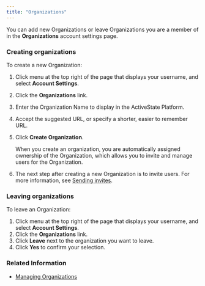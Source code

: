 ```yaml
---
title: "Organizations"
---
```


You can add new Organizations or leave Organizations you are a member of in the **Organizations** account settings page. 

### Creating organizations

To create a new Organization:

1. Click menu at the top right of the page that displays your username, and select **Account Settings**.
1. Click the **Organizations** link.
1. Enter the Organization Name to display in the ActiveState Platform.
1. Accept the suggested URL, or specify a shorter, easier to remember URL.
1. Click **Create Organization**.
    
    When you create an organization, you are automatically assigned ownership of the Organization, which allows you to invite and manage users for the Organization.

1. The next step after creating a new Organization is to invite users. For more information, see [Sending invites](/organizations/#sending-invites).   

### Leaving organizations

To leave an Organization:

1. Click menu at the top right of the page that displays your username, and select **Account Settings**.
1. Click the **Organizations** link.
1. Click **Leave** next to the organization you want to leave.
1. Click **Yes** to confirm your selection.

### Related Information

* [Managing Organizations](/organizations/)
